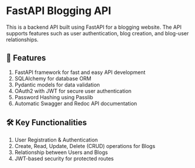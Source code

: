 # FastAPI Blogging API
This is a backend API built using FastAPI for a blogging website. The API supports features such as user authentication, blog creation, and blog-user relationships.

## 🚀 Features
1) FastAPI framework for fast and easy API development
2) SQLAlchemy for database ORM
3) Pydantic models for data validation
4) OAuth2 with JWT for secure user authentication
5) Password Hashing using Passlib
6) Automatic Swagger and Redoc API documentation

## 🛠️ Key Functionalities
1) User Registration & Authentication
3) Create, Read, Update, Delete (CRUD) operations for Blogs
4) Relationship between Users and Blogs
5) JWT-based security for protected routes
